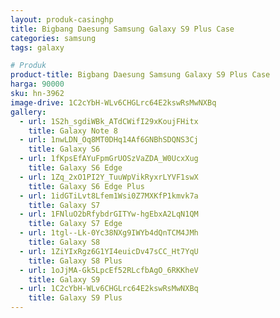 ```yaml
---
layout: produk-casinghp
title: Bigbang Daesung Samsung Galaxy S9 Plus Case
categories: samsung
tags: galaxy

# Produk
product-title: Bigbang Daesung Samsung Galaxy S9 Plus Case
harga: 90000
sku: hn-3962
image-drive: 1C2cYbH-WLv6CHGLrc64E2kswRsMwNXBq
gallery:
  - url: 1S2h_sgdiWBk_ATdCWifI29xKoujFHitx
    title: Galaxy Note 8
  - url: 1nwLDN_Oq8MT0DHq14Af6GNBhSDQNS3Cj
    title: Galaxy S6
  - url: 1fKpsEfAYuFpmGrUOSzVaZDA_W0UcxXug
    title: Galaxy S6 Edge
  - url: 1Zq_2xO1PI2Y_TuuWpVikRyxrLYVF1swX
    title: Galaxy S6 Edge Plus
  - url: 1idGTiLvt8Lfem1Wsi0Z7MXKfP1kmvk7a
    title: Galaxy S7
  - url: 1FNluO2bRfybdrGITYw-hgEbxA2LqN1QM
    title: Galaxy S7 Edge
  - url: 1tgl--Lk-0Yc38NXg9IWYb4dQnTCM4JMh
    title: Galaxy S8
  - url: 1ZiYIxRgz6G1YI4euicDv47sCC_Ht7YqU
    title: Galaxy S8 Plus
  - url: 1oJjMA-Gk5LpcEf52RLcfbAgO_6RKKheV
    title: Galaxy S9
  - url: 1C2cYbH-WLv6CHGLrc64E2kswRsMwNXBq
    title: Galaxy S9 Plus
---
```

